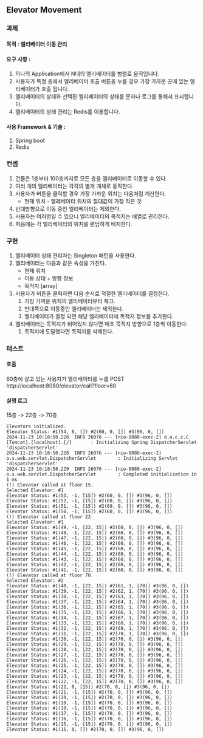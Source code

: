 ## Elevator Movement
### 과제
#### 목적 : 엘리베이터 이동 관리
####  요구 사항 :
1. 하나의 Application에서 N대의 엘리베이터를 병렬로 움직입니다.
2. 사용자가 특정 층에서 엘리베이터 호출 버튼을 누를 경우 가장 가까운 곳에 있는 엘리베이터가 호출 됩니다.
3. 엘리베이터의 상태와 선택된 엘리베이터의 상태를 문자나 로그를 통해서 표시합니다.
4. 엘리베이터의 상태 관리는 Redis를 이용합니다.
####   사용 Framework & 기술 :
1. Spring boot
2. Redis

### 컨셉
1. 건물은 1층부터 100층까지로 모든 층을 엘리베이터로 이동할 수 있다.
2. 여러 개의 엘리베이터는 각각의 별개 개체로 동작한다.
3. 사용자가 버튼을 클릭할 경우 가장 가까운 위치는 다음처럼 계산한다.
   - 현재 위치 - 엘레베이터 위치의 절대값이 가장 작은 것
4. 반대방향으로 이동 중인 엘리베이터는 제외한다.
5. 사용자는 여러명일 수 있으니 엘리베이터의 목적지는 배열로 관리한다.
6. 처음에는 각 엘리베이터의 위치를 랜덤하게 배치한다.

### 구현
1. 엘리베이터 상태 관리자는 Singleton 패턴을 사용한다.
2. 엘리베이터는 다음과 같은 속성을 가진다.
   - 현재 위치
   - 이동 상태 + 방향 정보
   - 목적지 [array]
3. 사용자가 버튼을 클릭하면 다음 순서로 적절한 엘리베이터를 결정한다.
   1. 가장 가까운 위치의 엘리베이터부터 체크.
   2. 반대쪽으로 이동중인 엘리베이터는 제외한다.
   3. 엘리베이터가 결정 되면 해당 엘리베이터에 목적지 정보를 추가한다.
4. 엘리베이터는 목적지가 비어있지 않다면 매초 목적지 방향으로 1층씩 이동한다.
   1. 목적지에 도달했다면 목적지를 삭제한다.


### 테스트
#### 호출
60층에 살고 있는 사용자가 엘리베이터를 누름
POST http://localhost:8080/elevator/call?floor=60
#### 실행 로그
15층 -> 22층 -> 70층
```
Elevators initialized.
Elevator Status: #1(54, 0, []) #2(60, 0, []) #3(96, 0, [])
2024-11-23 10:18:58.228  INFO 26076 --- [nio-8080-exec-2] o.a.c.c.C.[Tomcat].[localhost].[/]       : Initializing Spring DispatcherServlet 'dispatcherServlet'
2024-11-23 10:18:58.228  INFO 26076 --- [nio-8080-exec-2] o.s.web.servlet.DispatcherServlet        : Initializing Servlet 'dispatcherServlet'
2024-11-23 10:18:58.229  INFO 26076 --- [nio-8080-exec-2] o.s.web.servlet.DispatcherServlet        : Completed initialization in 1 ms
(!) Elevator called at floor 15.
Selected Elevator: #1
Elevator Status: #1(53, -1, [15]) #2(60, 0, []) #3(96, 0, [])
Elevator Status: #1(52, -1, [15]) #2(60, 0, []) #3(96, 0, [])
Elevator Status: #1(51, -1, [15]) #2(60, 0, []) #3(96, 0, [])
Elevator Status: #1(50, -1, [15]) #2(60, 0, []) #3(96, 0, [])
(!) Elevator called at floor 22.
Selected Elevator: #1
Elevator Status: #1(49, -1, [22, 15]) #2(60, 0, []) #3(96, 0, [])
Elevator Status: #1(48, -1, [22, 15]) #2(60, 0, []) #3(96, 0, [])
Elevator Status: #1(47, -1, [22, 15]) #2(60, 0, []) #3(96, 0, [])
Elevator Status: #1(46, -1, [22, 15]) #2(60, 0, []) #3(96, 0, [])
Elevator Status: #1(45, -1, [22, 15]) #2(60, 0, []) #3(96, 0, [])
Elevator Status: #1(44, -1, [22, 15]) #2(60, 0, []) #3(96, 0, [])
Elevator Status: #1(43, -1, [22, 15]) #2(60, 0, []) #3(96, 0, [])
Elevator Status: #1(42, -1, [22, 15]) #2(60, 0, []) #3(96, 0, [])
Elevator Status: #1(41, -1, [22, 15]) #2(60, 0, []) #3(96, 0, [])
(!) Elevator called at floor 70.
Selected Elevator: #2
Elevator Status: #1(40, -1, [22, 15]) #2(61, 1, [70]) #3(96, 0, [])
Elevator Status: #1(39, -1, [22, 15]) #2(62, 1, [70]) #3(96, 0, [])
Elevator Status: #1(38, -1, [22, 15]) #2(63, 1, [70]) #3(96, 0, [])
Elevator Status: #1(37, -1, [22, 15]) #2(64, 1, [70]) #3(96, 0, [])
Elevator Status: #1(36, -1, [22, 15]) #2(65, 1, [70]) #3(96, 0, [])
Elevator Status: #1(35, -1, [22, 15]) #2(66, 1, [70]) #3(96, 0, [])
Elevator Status: #1(34, -1, [22, 15]) #2(67, 1, [70]) #3(96, 0, [])
Elevator Status: #1(33, -1, [22, 15]) #2(68, 1, [70]) #3(96, 0, [])
Elevator Status: #1(32, -1, [22, 15]) #2(69, 1, [70]) #3(96, 0, [])
Elevator Status: #1(31, -1, [22, 15]) #2(70, 1, [70]) #3(96, 0, [])
Elevator Status: #1(30, -1, [22, 15]) #2(70, 0, []) #3(96, 0, [])
Elevator Status: #1(29, -1, [22, 15]) #2(70, 0, []) #3(96, 0, [])
Elevator Status: #1(28, -1, [22, 15]) #2(70, 0, []) #3(96, 0, [])
Elevator Status: #1(27, -1, [22, 15]) #2(70, 0, []) #3(96, 0, [])
Elevator Status: #1(26, -1, [22, 15]) #2(70, 0, []) #3(96, 0, [])
Elevator Status: #1(25, -1, [22, 15]) #2(70, 0, []) #3(96, 0, [])
Elevator Status: #1(24, -1, [22, 15]) #2(70, 0, []) #3(96, 0, [])
Elevator Status: #1(23, -1, [22, 15]) #2(70, 0, []) #3(96, 0, [])
Elevator Status: #1(22, -1, [22, 15]) #2(70, 0, []) #3(96, 0, [])
Elevator Status: #1(22, 0, [15]) #2(70, 0, []) #3(96, 0, [])
Elevator Status: #1(21, -1, [15]) #2(70, 0, []) #3(96, 0, [])
Elevator Status: #1(20, -1, [15]) #2(70, 0, []) #3(96, 0, [])
Elevator Status: #1(19, -1, [15]) #2(70, 0, []) #3(96, 0, [])
Elevator Status: #1(18, -1, [15]) #2(70, 0, []) #3(96, 0, [])
Elevator Status: #1(17, -1, [15]) #2(70, 0, []) #3(96, 0, [])
Elevator Status: #1(16, -1, [15]) #2(70, 0, []) #3(96, 0, [])
Elevator Status: #1(15, -1, [15]) #2(70, 0, []) #3(96, 0, [])
Elevator Status: #1(15, 0, []) #2(70, 0, []) #3(96, 0, [])
```